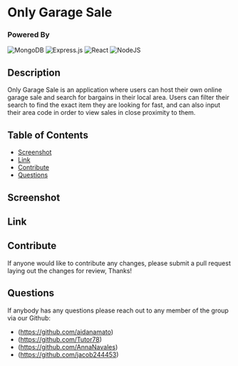 # Only Garage Sale

  ### Powered By

  ![MongoDB](https://img.shields.io/badge/MongoDB-%234ea94b.svg?style=for-the-badge&logo=mongodb&logoColor=white) 
  ![Express.js](https://img.shields.io/badge/express.js-%23404d59.svg?style=for-the-badge&logo=express&logoColor=%2361DAFB)
  ![React](https://img.shields.io/badge/react-%2320232a.svg?style=for-the-badge&logo=react&logoColor=%2361DAFB)
  ![NodeJS](https://img.shields.io/badge/node.js-6DA55F?style=for-the-badge&logo=node.js&logoColor=white)

  ## Description 

  Only Garage Sale is an application where users can host their own online garage sale and search for bargains in their local area.
  Users can filter their search to find the exact item they are looking for fast, and can also input their area code in order to view sales in close proximity to them.

  ## Table of Contents
  * [Screenshot](#Screenshot)
  * [Link](#Link)
  * [Contribute](#Contribute)
  * [Questions](#Questions)
  
  ## Screenshot
  
  ## Link
 
  ## Contribute

  If anyone would like to contribute any changes, please submit a pull request laying out the changes for review, Thanks!

  ## Questions

  If anybody has any questions please reach out to any member of the group via our Github:
 
  * (https://github.com/aidanamato)
  * (https://github.com/Tutor78)
  * (https://github.com/AnnaNavales)
  * (https://github.com/jacob244453)
  
